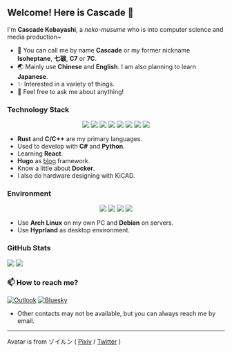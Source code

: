 ## Welcome! Here is Cascade 🌠

I'm **Cascade Kobayashi**, a *neko-musume* who is into computer science and media production~

- 👋 You can call me by name **Cascade** or my former nickname **Isoheptane**, **七碳**, **C7** or **7C**.
- 🌏 Mainly use **Chinese** and **English**. I am also planning to learn **Japanese**.
- ✨ Interested in a variety of things.
- 💬 Feel free to ask me about anything!

### Technology Stack

<div align="center">
  <img src="https://img.shields.io/badge/Rust-000000?style=for-the-badge&logo=rust&logoColor=white" />
  <img src="https://img.shields.io/badge/C-00599C?style=for-the-badge&logo=c&logoColor=white" />
  <img src="https://img.shields.io/badge/C%2B%2B-00599C?style=for-the-badge&logo=c%2B%2B&logoColor=white" />
  <img src="https://img.shields.io/badge/React-20232A?style=for-the-badge&logo=react&logoColor=61DAFB" />
  <img src="https://img.shields.io/badge/Hugo-FF4088?style=for-the-badge&logo=hugo&logoColor=white" />
  <img src="https://img.shields.io/badge/GIT-E44C30?style=for-the-badge&logo=git&logoColor=white" />
  <img src="https://img.shields.io/badge/Docker-2CA5E0?style=for-the-badge&logo=docker&logoColor=white" />
  <img src="https://img.shields.io/badge/KiCAD-314CB0?style=for-the-badge&logo=kicad&logoColor=white" />
</div>

- **Rust** and **C/C++** are my primary languages.
- Used to develop with **C#** and **Python**.
- Learning **React**.
- **Hugo** as [blog](https://blog.cascade.moe/) framework.
- Know a little about **Docker**.
- I also do hardware designing with KiCAD.

### Environment 

<div align="center">
  <a href="https://archlinux.org/"><img src="https://img.shields.io/badge/Arch_Linux-1793D1?style=for-the-badge&logo=arch-linux&logoColor=white" /></a>
  <a href="https://hyprland.org/"><img src="https://img.shields.io/badge/Hyprland-00BBDD?style=for-the-badge&logo=hyprland&logoColor=white" /></a>
  <a href="https://www.debian.org/"><img src="https://img.shields.io/badge/Debian-A81D33?style=for-the-badge&logo=debian&logoColor=white" /></a>
  <a href="https://www.mozilla.org/"><img src="https://img.shields.io/badge/Firefox-FF7139?style=for-the-badge&logo=Firefox-Browser&logoColor=white" /></a>
</div>

- Use **Arch Linux** on my own PC and **Debian** on servers.
- Use **Hyprland** as desktop environment.

### GitHub Stats
![](https://github-readme-stats.vercel.app/api?username=Isoheptane&show_icons=true&text_bold=false&bg_color=242930&border_color=0000&title_color=fff&text_color=afbac4&icon_color=57cc8a&ring_color=57cc8a&border_radius=20)
![](https://github-readme-stats.vercel.app/api/top-langs/?username=Isoheptane&layout=compact&bg_color=242930&border_color=0000&title_color=fff&text_color=afbac4&border_radius=20)

### 📫 How to reach me?

[![Outlook](https://img.shields.io/badge/chomodiso@outlook.com-0078D4?style=for-the-badge&logo=gmail&logoColor=white)](mailto:chomodiso@outlook.com)
[![Bluesky](https://img.shields.io/badge/@cascade.moe-0285FF?style=for-the-badge&logo=Bluesky&logoColor=white)](https://bsky.app/profile/cascade.moe)

- Other contacts may not be available, but you can always reach me by email.

- - -

Avatar is from ゾイルン ( [Pixiv](https://www.pixiv.net/users/2882559) / [Twitter](https://twitter.com/Zoirun) )
